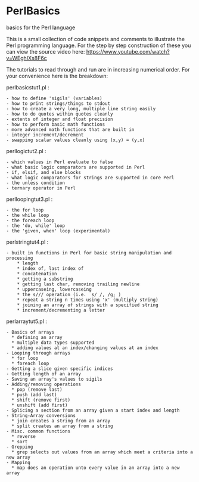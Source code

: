 # PerlBasics
basics for the Perl language


This is a small collection of code snippets and comments to illustrate the Perl programming language.
For the step by step construction of these you can view the source video here: https://www.youtube.com/watch?v=WEghIXs8F6c


The tutorials to read through and run are in increasing numerical order.  For your convenience here is the breakdown:


perlbasicstut1.pl :

    - how to define 'sigils' (variables)
    - how to print strings/things to stdout
    - how to create a very long, multiple line string easily
    - how to do quotes within quotes cleanly 
    - extents of integer and float precision
    - how to perform basic math functions
    - more advanced math functions that are built in
    - integer increment/decrement
    - swapping scalar values cleanly using (x,y) = (y,x)
    
    
perllogictut2.pl :

    - which values in Perl evaluate to false
    - what basic logic comparators are supported in Perl
    - if, elsif, and else blocks
    - what logic comparators for strings are supported in core Perl
    - the unless condition
    - ternary operator in Perl


perlloopingtut3.pl :

    - the for loop
    - the while loop
    - the foreach loop
    - the 'do, while' loop
    - the 'given, when' loop (experimental)
    
    
perlstringtut4.pl :

    - built in functions in Perl for basic string manipulation and processing
        * length
        * index of, last index of
        * concatenation
        * getting a substring
        * getting last char, removing trailing newline
        * uppercaseing, lowercaseing
        * the s/// operation (i.e.  s/ /, /g; )
        * repeat a string n times using 'x' (multiply string)
        * joining an array of strings with a specified string
        * increment/decrementing a letter

perlarraytut5.pl :

    - Basics of arrays
      * defining an array
      * multiple data types supported
      * adding values at an index/changing values at an index
    - Looping through arrays
      * for loop
      * foreach loop
    - Getting a slice given specific indices
    - Getting length of an array
    - Saving an array's values to sigils
    - Adding/removing operations
      * pop (remove last)
      * push (add last)
      * shift (remove first)
      * unshift (add first)
    - Splicing a section from an array given a start index and length
    - String-Array conversions
      * join creates a string from an array
      * split creates an array from a string
    - Misc. common functions
      * reverse
      * sort
    - Grepping
      * grep selects out values from an array which meet a criteria into a new array
    - Mapping
      * map does an operation unto every value in an array into a new array    
